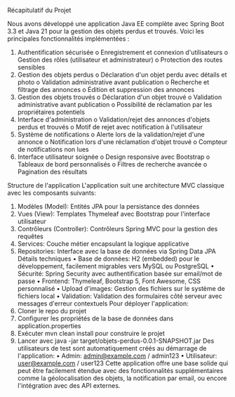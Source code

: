 
Récapitulatif du Projet

Nous avons développé une application Java EE complète avec Spring Boot 3.3 et Java 21 pour la gestion des objets perdus et trouvés. Voici les principales fonctionnalités implémentées :
1.	Authentification sécurisée
o	Enregistrement et connexion d'utilisateurs
o	Gestion des rôles (utilisateur et administrateur)
o	Protection des routes sensibles
2.	Gestion des objets perdus
o	Déclaration d'un objet perdu avec détails et photo
o	Validation administrative avant publication
o	Recherche et filtrage des annonces
o	Édition et suppression des annonces
3.	Gestion des objets trouvés
o	Déclaration d'un objet trouvé
o	Validation administrative avant publication
o	Possibilité de réclamation par les propriétaires potentiels
4.	Interface d'administration
o	Validation/rejet des annonces d'objets perdus et trouvés
o	Motif de rejet avec notification à l'utilisateur
5.	Système de notifications
o	Alerte lors de la validation/rejet d'une annonce
o	Notification lors d'une réclamation d'objet trouvé
o	Compteur de notifications non lues
6.	Interface utilisateur soignée
o	Design responsive avec Bootstrap
o	Tableaux de bord personnalisés
o	Filtres de recherche avancée
o	Pagination des résultats

Structure de l'application
L'application suit une architecture MVC classique avec les composants suivants:
1.	Modèles (Model): Entités JPA pour la persistance des données
2.	Vues (View): Templates Thymeleaf avec Bootstrap pour l'interface utilisateur
3.	Contrôleurs (Controller): Contrôleurs Spring MVC pour la gestion des requêtes
4.	Services: Couche métier encapsulant la logique applicative
5.	Repositories: Interface avec la base de données via Spring Data JPA
Détails techniques
•	Base de données: H2 (embedded) pour le développement, facilement migrables vers MySQL ou PostgreSQL
•	Sécurité: Spring Security avec authentification basée sur email/mot de passe
•	Frontend: Thymeleaf, Bootstrap 5, Font Awesome, CSS personnalisé
•	Upload d'images: Gestion des fichiers sur le système de fichiers local
•	Validation: Validation des formulaires côté serveur avec messages d'erreur contextuels
Pour déployer l'application:
1.	Cloner le repo du projet
2.	Configurer les propriétés de la base de données dans application.properties
3.	Exécuter mvn clean install pour construire le projet
4.	Lancer avec java -jar target/objets-perdus-0.0.1-SNAPSHOT.jar
Des utilisateurs de test sont automatiquement créés au démarrage de l'application:
•	Admin: admin@example.com / admin123
•	Utilisateur: user@example.com / user123
Cette application offre une base solide qui peut être facilement étendue avec des fonctionnalités supplémentaires comme la géolocalisation des objets, la notification par email, ou encore l'intégration avec des API externes.

